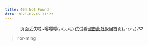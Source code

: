 ```yaml
---
title: 404 Not Found
date: 2021-02-05 21:22 
---
```


<center>
页面丢失啦~嘤嘤嘤(｡•́︿•̀｡)
试试看<a href="https://nor-ming.github.io/>">点击此处</a>返回首页(｡･ω･｡)ﾉ♡
</center>

<blockquote class="blockquote-center">
    nor-ming
</blockquote>